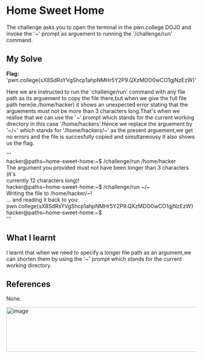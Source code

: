 # Home Sweet Home
The challenge asks you to open the terminal in the pwn.college DOJO and invoke the '~' prompt as arguement to running the '/challenge/run' command.    
## My Solve
**Flag:** 'pwn.college{sX8SdRsYVgShcp1ahpNMHr5Y2P9.QXzMDO0wCO1gjNzEzW}'    

Here we are instructed to run the 'challenge/run' command with any file path as its arguement to copy the file there,but when we give the full file path here(ie./home/hacker) it shows an unexpected error stating that the arguements must not be more than 3 characters long.That's when we realise that we can use the '~' prompt which stands for the current working directory in this case '/home/hackers'.Hence we replace the arguement by '~/~' which stands for '/home/hackers/~' as the present arguement,we get no errors and the file is succesfully copied and simultaneousy it also shows us the flag.  

'''    
hacker@paths~home-sweet-home:~$ /challenge/run /home/hacker    
The argument you provided must not have been longer than 3 characters (it's        
currently 12 characters long)!       
hacker@paths~home-sweet-home:~$ /challenge/run ~/~            
Writing the file to /home/hacker/~!       
... and reading it back to you:       
pwn.college{sX8SdRsYVgShcp1ahpNMHr5Y2P9.QXzMDO0wCO1gjNzEzW}       
hacker@paths~home-sweet-home:~$       
'''      

## What I learnt
I learnt that when we need to specify a longer file path as an argument,we can shorten them by using the '~' prompt which stands for the current working directory.    

## References
None.     


<img width="540" height="119" alt="image" src="https://github.com/user-attachments/assets/1919e48e-7f55-4122-8fe2-5ce98f0b0d71" />



